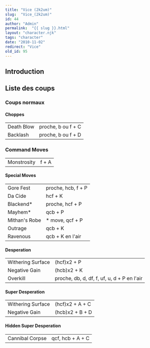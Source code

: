 ```yaml
---
title: "Vice (2k2um)"
slug:  "Vice_(2k2um)"
id: 44
author: "Admin"
permalink:  "{{ slug }}.html"
layout: "character.njk"
tags: "character"
date: "2010-11-02"
redirect: "Vice"
old_id: 95
---
```


## Introduction

## Liste des coups

### Coups normaux

#### Choppes

|            |                    |
|------------|--------------------|
| Death Blow | proche, b ou f + C |
| Backlash   | proche, b ou f + D |

### Command Moves

|             |       |
|-------------|-------|
| Monstrosity | f + A |

#### Special Moves

|               |                    |
|---------------|--------------------|
| Gore Fest     | proche, hcb, f + P |
| Da Cide       | hcf + K            |
| Blackend\*    | proche, hcf + P    |
| Mayhem\*      | qcb + P            |
| Mithan's Robe | \* move, qcf + P   |
| Outrage       | qcb + K            |
| Ravenous      | qcb + K en l'air   |

#### Desperation

|                   |                                             |
|-------------------|---------------------------------------------|
| Withering Surface | (hcf)x2 + P                                 |
| Negative Gain     | (hcb)x2 + K                                 |
| Overkill          | proche, db, d, df, f, uf, u, d + P en l'air |

#### Super Desperation

|                   |                 |
|-------------------|-----------------|
| Withering Surface | (hcf)x2 + A + C |
| Negative Gain     | (hcb)x2 + B + D |

#### Hidden Super Desperation

|                 |                  |
|-----------------|------------------|
| Cannibal Corpse | qcf, hcb + A + C |

